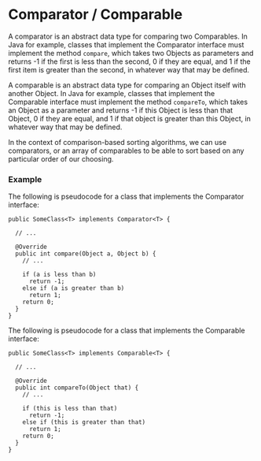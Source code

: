 # Comparator / Comparable

A comparator is an abstract data type for comparing two Comparables. In Java for example, classes 
that implement the Comparator interface must implement the method `compare`, which takes two Objects 
as parameters and returns -1 if the first is less than the second, 0 if they are equal, and 1 if the 
first item is greater than the second, in whatever way that may be defined.

A comparable is an abstract data type for comparing an Object itself with another Object. In Java 
for example, classes that implement the Comparable interface must implement the method `compareTo`, 
which takes an Object as a parameter and returns -1 if this Object is less than that Object, 0 if 
they are equal, and 1 if that object is greater than this Object, in whatever way that may be 
defined.

In the context of comparison-based sorting algorithms, we can use comparators, or an array of 
comparables to be able to sort based on any particular order of our choosing.

### Example

The following is pseudocode for a class that implements the Comparator interface:

```
public SomeClass<T> implements Comparator<T> {

  // ...

  @Override
  public int compare(Object a, Object b) {
    // ...

    if (a is less than b)
      return -1;
    else if (a is greater than b)
      return 1;
    return 0;
  }
}
```

The following is pseudocode for a class that implements the Comparable 
interface:

```
public SomeClass<T> implements Comparable<T> {

  // ...

  @Override
  public int compareTo(Object that) {
    // ...

    if (this is less than that)
      return -1;
    else if (this is greater than that)
      return 1;
    return 0;
  }
}
```
